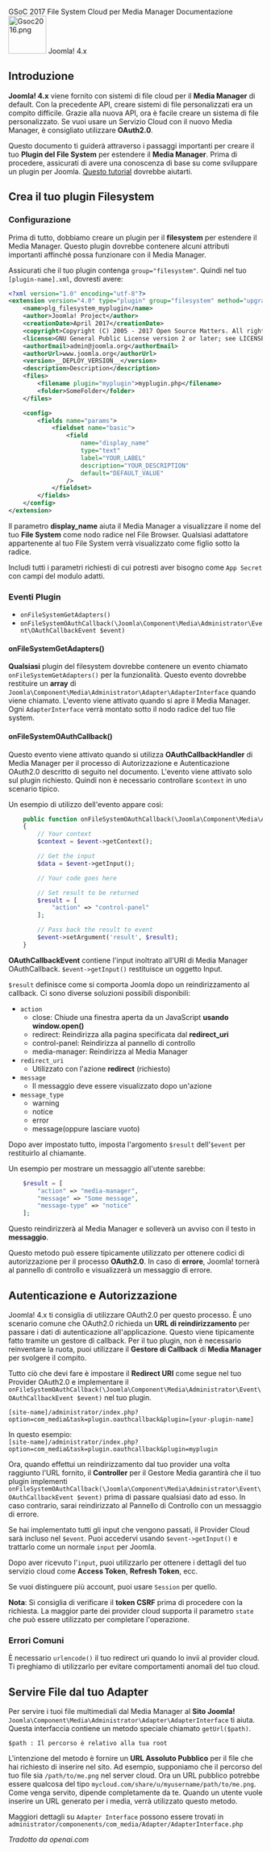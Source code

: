 <!-- Filename: J4.x:Cloud_File_Systems_for_Media_Manager / Display title: Sistemi di File Cloud per il Gestore Multimediale -->

<span id="main-portal-heading">GSoC 2017
File System Cloud per Media Manager
Documentazione</span> [<img
src="https://docs.joomla.org/images/thumb/7/7d/Gsoc2016.png/75px-Gsoc2016.png"
decoding="async"
srcset="https://docs.joomla.org/images/thumb/7/7d/Gsoc2016.png/113px-Gsoc2016.png 1.5x, https://docs.joomla.org/images/thumb/7/7d/Gsoc2016.png/150px-Gsoc2016.png 2x"
data-file-width="373" data-file-height="373" width="75" height="75"
alt="Gsoc2016.png" />](https://docs.joomla.org/GSOC_2017 "GSOC 2017")
Joomla! 4.x

## Introduzione

**Joomla! 4.x** viene fornito con sistemi di file cloud per il **Media Manager** di default. Con la precedente API, creare sistemi di file personalizzati era un compito difficile. Grazie alla nuova API, ora è facile creare un sistema di file personalizzato. Se vuoi usare un Servizio Cloud con il nuovo Media Manager, è consigliato utilizzare **OAuth2.0**.

Questo documento ti guiderà attraverso i passaggi importanti per creare il tuo **Plugin del File System** per estendere il **Media Manager**. Prima di procedere, assicurati di avere una conoscenza di base su come sviluppare un plugin per Joomla. [Questo tutorial](https://docs.joomla.org/J3.x:Creating_a_Plugin_for_Joomla "Special:MyLanguage/J3.x:Creating a Plugin for Joomla") dovrebbe aiutarti.

## Crea il tuo plugin Filesystem

### Configurazione

Prima di tutto, dobbiamo creare un plugin per il **filesystem** per estendere il Media Manager. Questo plugin dovrebbe contenere alcuni attributi importanti affinché possa funzionare con il Media Manager.

Assicurati che il tuo plugin contenga `group="filesystem"`. Quindi nel tuo
`[plugin-name].xml`, dovresti avere:

```xml
<?xml version="1.0" encoding="utf-8"?>
<extension version="4.0" type="plugin" group="filesystem" method="upgrade">
    <name>plg_filesystem_myplugin</name>
    <author>Joomla! Project</author>
    <creationDate>April 2017</creationDate>
    <copyright>Copyright (C) 2005 - 2017 Open Source Matters. All rights reserved.</copyright>
    <license>GNU General Public License version 2 or later; see LICENSE.txt</license>
    <authorEmail>admin@joomla.org</authorEmail>
    <authorUrl>www.joomla.org</authorUrl>
    <version>__DEPLOY_VERSION__</version>
    <description>Description</description>
    <files>
        <filename plugin="myplugin">myplugin.php</filename>
        <folder>SomeFolder</folder>
    </files>

    <config>
        <fields name="params">
            <fieldset name="basic">
                <field
                    name="display_name"
                    type="text"
                    label="YOUR_LABEL"
                    description="YOUR_DESCRIPTION"
                    default="DEFAULT_VALUE"
                />
            </fieldset>
        </fields>
    </config>
</extension>
```

Il parametro **display_name** aiuta il Media Manager a visualizzare il nome del tuo **File System** come nodo radice nel File Browser. Qualsiasi adattatore appartenente al tuo File System verrà visualizzato come figlio sotto la radice.

Includi tutti i parametri richiesti di cui potresti aver bisogno come `App Secret` con campi del modulo adatti.

### Eventi Plugin

- `onFileSystemGetAdapters()`
- `onFileSystemOAuthCallback(\Joomla\Component\Media\Administrator\Event\OAuthCallbackEvent $event)`

#### onFileSystemGetAdapters()

**Qualsiasi** plugin del filesystem dovrebbe contenere un evento chiamato `onFileSystemGetAdapters()` per la funzionalità. Questo evento dovrebbe restituire un **array** di `Joomla\Component\Media\Administrator\Adapter\AdapterInterface` quando viene chiamato. L'evento viene attivato quando si apre il Media Manager. Ogni `AdapterInterface` verrà montato sotto il nodo radice del tuo file system.

#### onFileSystemOAuthCallback()

Questo evento viene attivato quando si utilizza **OAuthCallbackHandler** di Media Manager per il processo di Autorizzazione e Autenticazione OAuth2.0 descritto di seguito nel documento. L'evento viene attivato solo sul plugin richiesto. Quindi non è necessario controllare `$context` in uno scenario tipico.

Un esempio di utilizzo dell'evento appare così:

```php
    public function onFileSystemOAuthCallback(\Joomla\Component\Media\Administrator\Event\OAuthCallbackEvent $event)
    {
        // Your context
        $context = $event->getContext();

        // Get the input
        $data = $event->getInput();

        // Your code goes here

        // Set result to be returned
        $result = [
            "action" => "control-panel"
        ];

        // Pass back the result to event
        $event->setArgument('result', $result);
    }
```

**OAuthCallbackEvent** contiene l'input inoltrato all'URI di Media Manager OAuthCallback. `$event->getInput()` restituisce un oggetto Input.

`$result` definisce come si comporta Joomla dopo un reindirizzamento al callback. Ci sono diverse soluzioni possibili disponibili:

- `action`
  - close: Chiude una finestra aperta da un JavaScript **usando window.open()**
  - redirect: Reindirizza alla pagina specificata dal **redirect_uri**
  - control-panel: Reindirizza al pannello di controllo
  - media-manager: Reindirizza al Media Manager
- `redirect_uri`
  - Utilizzato con l'azione **redirect** (richiesto)
- `message`
  - Il messaggio deve essere visualizzato dopo un'azione
- `message_type`
  - warning
  - notice
  - error
  - message(oppure lasciare vuoto)

Dopo aver impostato tutto, imposta l'argomento `$result` dell'`$event` per restituirlo al chiamante.

Un esempio per mostrare un messaggio all'utente sarebbe:

```php
    $result = [
        "action" => "media-manager",
        "message" => "Some message",
        "message-type" => "notice"
    ];
```

Questo reindirizzerà al Media Manager e solleverà un avviso con il testo in **messaggio**.

Questo metodo può essere tipicamente utilizzato per ottenere codici di autorizzazione per il processo **OAuth2.0**. In caso di **errore**, Joomla! tornerà al pannello di controllo e visualizzerà un messaggio di errore.

## Autenticazione e Autorizzazione

Joomla! 4.x ti consiglia di utilizzare OAuth2.0 per questo processo. È uno scenario comune che OAuth2.0 richieda un **URL di reindirizzamento** per passare i dati di autenticazione all'applicazione. Questo viene tipicamente fatto tramite un gestore di callback. Per il tuo plugin, non è necessario reinventare la ruota, puoi utilizzare il **Gestore di Callback** di **Media Manager** per svolgere il compito.

Tutto ciò che devi fare è impostare il **Redirect URI** come segue nel tuo
Provider OAuth2.0 e implementare il
`onFileSystemOAuthCallback(\Joomla\Component\Media\Administrator\Event\OAuthCallbackEvent $event)`
nel tuo plugin.

`[site-name]/administrator/index.php?option=com_media&task=plugin.oauthcallback&plugin=[your-plugin-name]`

In questo esempio:  
`[site-name]/administrator/index.php?option=com_media&task=plugin.oauthcallback&plugin=myplugin`

Ora, quando effettui un reindirizzamento dal tuo provider una volta raggiunto l'URL fornito, il **Controller** per il Gestore Media garantirà che il tuo plugin implementi `onFileSystemOAuthCallback(\Joomla\Component\Media\Administrator\Event\OAuthCallbackEvent $event)` prima di passare qualsiasi dato ad esso. In caso contrario, sarai reindirizzato al Pannello di Controllo con un messaggio di errore.

Se hai implementato tutti gli input che vengono passati, il Provider Cloud sarà incluso nel `$event`. Puoi accedervi usando `$event->getInput()` e trattarlo come un normale `input` per Joomla.

Dopo aver ricevuto l'`input`, puoi utilizzarlo per ottenere i dettagli del tuo servizio cloud come **Access Token**, **Refresh Token**, ecc.

Se vuoi distinguere più account, puoi usare `Session` per quello.

**Nota**: Si consiglia di verificare il **token CSRF** prima di procedere con la richiesta. La maggior parte dei provider cloud supporta il parametro `state` che può essere utilizzato per completare l'operazione.

### Errori Comuni

È necessario `urlencode()` il tuo redirect uri quando lo invii al provider cloud. Ti preghiamo di utilizzarlo per evitare comportamenti anomali del tuo cloud.

## Servire File dal tuo Adapter

Per servire i tuoi file multimediali dal Media Manager al **Sito Joomla!**
`Joomla\Component\Media\Administrator\Adapter\AdapterInterface` ti aiuta. Questa interfaccia contiene un metodo speciale chiamato `getUrl($path)`.

`$path : Il percorso è relativo alla tua root`

L'intenzione del metodo è fornire un **URL Assoluto Pubblico** per il file che hai richiesto di inserire nel sito. Ad esempio, supponiamo che il percorso del tuo file sia `/path/to/me.png` nel server cloud. Ora un URL pubblico potrebbe essere qualcosa del tipo `mycloud.com/share/u/myusername/path/to/me.png`. Come venga servito, dipende completamente da te. Quando un utente vuole inserire un URL generato per i media, verrà utilizzato questo metodo.

Maggiori dettagli su `Adapter Interface` possono essere trovati in `administrator/componenents/com_media/Adapter/AdapterInterface.php`

*Tradotto da openai.com*

